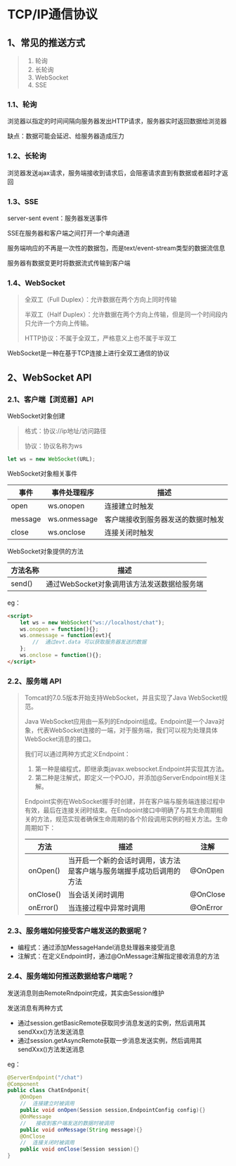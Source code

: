 # TCP/IP通信协议

## 1、常见的推送方式

> 1. 轮询
> 2. 长轮询
> 3. WebSocket
> 4. SSE

### 1.1、轮询

浏览器以指定的时间间隔向服务器发出HTTP请求，服务器实时返回数据给浏览器

缺点：数据可能会延迟、给服务器造成压力



### 1.2、长轮询

浏览器发送ajax请求，服务端接收到请求后，会阻塞请求直到有数据或者超时才返回



### 1.3、SSE

server-sent event：服务器发送事件

SSE在服务器和客户端之间打开一个单向通道

服务端响应的不再是一次性的数据包，而是text/event-stream类型的数据流信息

服务器有数据变更时将数据流式传输到客户端



### 1.4、WebSocket

> 全双工（Full Duplex）：允许数据在两个方向上同时传输
>
> 半双工（Half Duplex）：允许数据在两个方向上传输，但是同一个时间段内只允许一个方向上传输。
>
> HTTP协议：不属于全双工，严格意义上也不属于半双工

WebSocket是一种在基于TCP连接上进行全双工通信的协议



## 2、WebSocket API

### 2.1、客户端【浏览器】API

WebSocket对象创建

> 格式：协议://ip地址/访问路径
>
> 协议：协议名称为ws

```js
let ws = new WebSocket(URL);
```

WebSocket对象相关事件

| 事件    | 事件处理程序 | 描述                               |
| ------- | ------------ | ---------------------------------- |
| open    | ws.onopen    | 连接建立时触发                     |
| message | ws.onmessage | 客户端接收到服务器发送的数据时触发 |
| close   | ws.onclose   | 连接关闭时触发                     |

WebSocket对象提供的方法

| 方法名称 | 描述                                        |
| -------- | ------------------------------------------- |
| send()   | 通过WebSocket对象调用该方法发送数据给服务端 |

eg：

```html
<script>
	let ws = new WebSocket("ws://localhost/chat");
    ws.onopen = function(){};
    ws.onmessage = function(evt){
        //	通过evt.data 可以获取服务器发送的数据
    };
    ws.onclose = function(){};
</script>
```



### 2.2、服务端 API

> Tomcat的7.0.5版本开始支持WebSocket，并且实现了Java WebSocket规范。
>
> Java WebSocket应用由一系列的Endpoint组成。Endpoint是一个Java对象，代表WebSocket连接的一端，对于服务端，我们可以视为处理具体WebSocket消息的接口。
>
> 我们可以通过两种方式定义Endpoint：
>
> 1. 第一种是编程式，即继承类javax.websocket.Endpoint并实现其方法。
> 2. 第二种是注解式，即定义一个POJO，并添加@ServerEndpoint相关注解。
>
> Endpoint实例在WebSocket握手时创建，并在客户端与服务端连接过程中有效，最后在连接关闭时结束。在Endpoint接口中明确了与其生命周期相关的方法，规范实现者确保生命周期的各个阶段调用实例的相关方法。生命周期如下：
>
> | 方法      | 描述                                                         | 注解     |
> | --------- | ------------------------------------------------------------ | -------- |
> | onOpen()  | 当开启一个新的会话时调用，该方法是客户端与服务端握手成功后调用的方法 | @OnOpen  |
> | onClose() | 当会话关闭时调用                                             | @OnClose |
> | onError() | 当连接过程中异常时调用                                       | @OnError |



### 2.3、服务端如何接受客户端发送的数据呢？

- 编程式：通过添加MessageHandel消息处理器来接受消息
- 注解式：在定义Endpoint时，通过@OnMessage注解指定接收消息的方法



### 2.4、服务端如何推送数据给客户端呢？

发送消息则由RemoteRndpoint完成，其实由Session维护

发送消息有两种方式

- 通过session.getBasicRemote获取同步消息发送的实例，然后调用其sendXxx()方法发送消息
- 通过session.getAsyncRemote获取一步消息发送实例，然后调用其sendXxx()方法发送消息



eg：

```java
@ServerEndpoint("/chat")
@Component
public class ChatEndponit{
    @OnOpen
    //	连接建立时被调用
    public void onOpen(Session session,EndpointConfig config){}
    @OnMessage
   	//	 接收到客户端发送的数据时被调用
    public void onMessage(String message){}
    @OnClose
    //	连接关闭时被调用
    public void onClose(Session session){}
}
```

